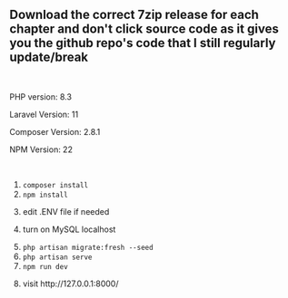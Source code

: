 <h2>Download the correct 7zip release for each chapter and don't click source code as it gives you the github repo's code that I still regularly update/break</h2>

<br>

<p>PHP version: 8.3</p>
<p>Laravel Version: 11</p>
<p>Composer Version: 2.8.1</p>
<p>NPM Version: 22</p>

<br>

1. <code>composer install</code>
2. <code>npm install</code>
3. <p>edit .ENV file if needed</p>
4. <p>turn on MySQL localhost</p>
5. <code>php artisan migrate:fresh --seed</code>
6. <code>php artisan serve</code>
7. <code>npm run dev</code>
8. <p>visit http://127.0.0.1:8000/</p>

